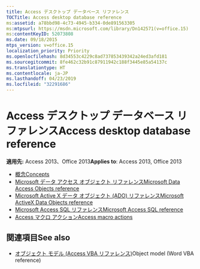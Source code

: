 ```yaml
---
title: Access デスクトップ データベース リファレンス
TOCTitle: Access desktop database reference
ms:assetid: a78bbd98-4c73-4945-b334-0de891563305
ms:mtpsurl: https://msdn.microsoft.com/library/Dn142571(v=office.15)
ms:contentKeyID: 52073808
ms.date: 09/18/2015
mtps_version: v=office.15
localization_priority: Priority
ms.openlocfilehash: 8d34553c4229c8ad737853439342a24ed3afd181
ms.sourcegitcommit: 8fe462c32b91c87911942c188f3445e85a54137c
ms.translationtype: HT
ms.contentlocale: ja-JP
ms.lasthandoff: 04/23/2019
ms.locfileid: "32291686"
---
```

# <a name="access-desktop-database-reference"></a><span data-ttu-id="af4e9-102">Access デスクトップ データベース リファレンス</span><span class="sxs-lookup"><span data-stu-id="af4e9-102">Access desktop database reference</span></span>

<span data-ttu-id="af4e9-103">**適用先:** Access 2013、Office 2013</span><span class="sxs-lookup"><span data-stu-id="af4e9-103">**Applies to**: Access 2013, Office 2013</span></span>

- [<span data-ttu-id="af4e9-104">概念</span><span class="sxs-lookup"><span data-stu-id="af4e9-104">Concepts</span></span>](concepts.md)
- [<span data-ttu-id="af4e9-105">Microsoft データ アクセス オブジェクト リファレンス</span><span class="sxs-lookup"><span data-stu-id="af4e9-105">Microsoft Data Access Objects reference</span></span>](microsoft-data-access-objects-reference.md)
- [<span data-ttu-id="af4e9-106">Microsoft Active X データ オブジェクト (ADO) リファレンス</span><span class="sxs-lookup"><span data-stu-id="af4e9-106">Microsoft ActiveX Data Objects reference</span></span>](microsoft-activex-data-objects-reference.md)
- [<span data-ttu-id="af4e9-107">Microsoft Access SQL リファレンス</span><span class="sxs-lookup"><span data-stu-id="af4e9-107">Microsoft Access SQL reference</span></span>](microsoft-access-sql-reference.md)
- [<span data-ttu-id="af4e9-108">Access マクロ アクション</span><span class="sxs-lookup"><span data-stu-id="af4e9-108">Access macro actions</span></span>](access-macro-actions-access-developer-reference.md)

## <a name="see-also"></a><span data-ttu-id="af4e9-109">関連項目</span><span class="sxs-lookup"><span data-stu-id="af4e9-109">See also</span></span>

- <span data-ttu-id="af4e9-110">[オブジェクト モデル (Access VBA リファレンス)](https://docs.microsoft.com/office/vba/api/overview/Access/object-model)</span><span class="sxs-lookup"><span data-stu-id="af4e9-110">[](https://docs.microsoft.com/office/vba/api/overview/Access/object-model)Object model (Word VBA reference)</span></span>
